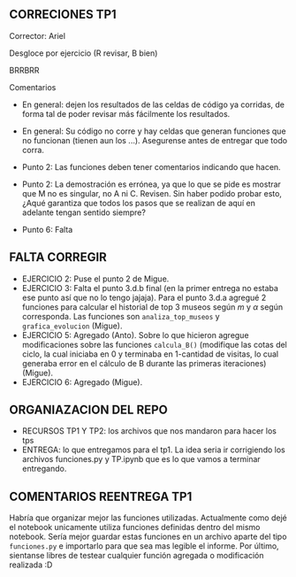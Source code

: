 ## CORRECIONES TP1
Corrector: Ariel

Desgloce por ejercicio (R revisar, B bien)

BRRBRR

Comentarios

- En general: dejen los resultados de las celdas de código ya corridas, de forma tal de poder revisar más fácilmente los resultados.

- En general: Su código no corre y hay celdas que generan funciones que no funcionan (tienen aun los ...). Asegurense antes de entregar que todo corra.

- Punto 2: Las funciones deben tener comentarios indicando que hacen.

- Punto 2: La demostración es errónea, ya que lo que se pide es mostrar que M no es singular, no A ni C. Revisen. Sin haber podido probar esto, ¿Aqué garantiza que todos los pasos que se realizan de aquí en adelante tengan sentido siempre?

- Punto 6: Falta

## FALTA CORREGIR
- EJERCICIO 2: Puse el punto 2 de Migue.
- EJERCICIO 3: Falta el punto 3.d.b final (en la primer entrega no estaba ese punto así que no lo tengo jajaja). Para el punto 3.d.a agregué 2 funciones para calcular el historial de top 3 museos según $m$ y $\alpha$ según corresponda. Las funciones son `analiza_top_museos` y `grafica_evolucion` (Migue).
- EJERCICIO 5: Agregado (Anto). Sobre lo que hicieron agregue modificaciones sobre las funciones `calcula_B()` (modifique las cotas del ciclo, la cual iniciaba en 0 y terminaba en 1-cantidad de visitas, lo cual generaba error en el cálculo de B durante las primeras iteraciones) (Migue).
- EJERCICIO 6: Agregado (Migue).

## ORGANIAZACION DEL REPO
- RECURSOS TP1 Y TP2: los archivos que nos mandaron para hacer los tps
- ENTREGA: lo que entregamos para el tp1. 
La idea seria ir corrigiendo los archivos funciones.py y TP.ipynb que es lo que vamos a terminar entregando.

## COMENTARIOS REENTREGA TP1
Habría que organizar mejor las funciones utilizadas. Actualmente como dejé el notebook unicamente utiliza funciones definidas dentro del mismo notebook. Sería mejor guardar estas funciones en un archivo aparte del tipo `funciones.py` e importarlo para que sea mas legible el informe.
Por último, sientanse libres de testear cualquier función agregada o modificación realizada :D